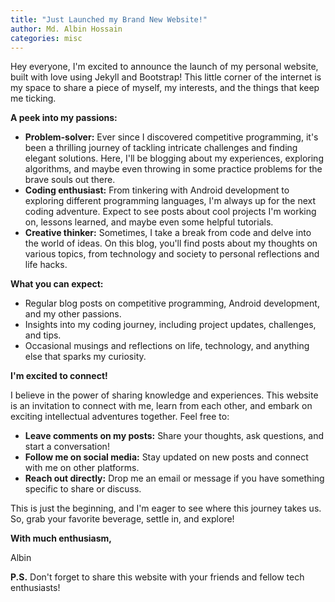 ```yaml
---
title: "Just Launched my Brand New Website!"
author: Md. Albin Hossain
categories: misc
---
```


Hey everyone, I'm excited to announce the launch of my personal website, built with love using Jekyll and Bootstrap! This little corner of the internet is my space to share a piece of myself, my interests, and the things that keep me ticking.

**A peek into my passions:**

* **Problem-solver:** Ever since I discovered competitive programming, it's been a thrilling journey of tackling intricate challenges and finding elegant solutions. Here, I'll be blogging about my experiences, exploring algorithms, and maybe even throwing in some practice problems for the brave souls out there.
* **Coding enthusiast:** From tinkering with Android development to exploring different programming languages, I'm always up for the next coding adventure. Expect to see posts about cool projects I'm working on, lessons learned, and maybe even some helpful tutorials.
* **Creative thinker:** Sometimes, I take a break from code and delve into the world of ideas. On this blog, you'll find posts about my thoughts on various topics, from technology and society to personal reflections and life hacks.

**What you can expect:**

* Regular blog posts on competitive programming, Android development, and my other passions.
* Insights into my coding journey, including project updates, challenges, and tips.
* Occasional musings and reflections on life, technology, and anything else that sparks my curiosity.

**I'm excited to connect!**

I believe in the power of sharing knowledge and experiences. This website is an invitation to connect with me, learn from each other, and embark on exciting intellectual adventures together. Feel free to:

* **Leave comments on my posts:** Share your thoughts, ask questions, and start a conversation!
* **Follow me on social media:** Stay updated on new posts and connect with me on other platforms.
* **Reach out directly:** Drop me an email or message if you have something specific to share or discuss.

This is just the beginning, and I'm eager to see where this journey takes us. So, grab your favorite beverage, settle in, and explore!

**With much enthusiasm,**

Albin

**P.S.** Don't forget to share this website with your friends and fellow tech enthusiasts!